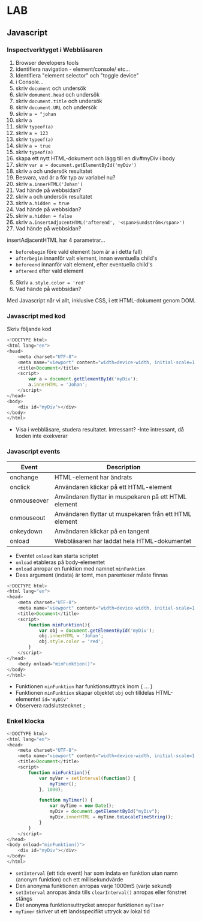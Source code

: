 # LAB

## Javascript

### Inspectverktyget i Webbläsaren

1. Browser developers tools
2. identifiera navigation - element/console/ etc...
3. Identifiera "element selector" och "toggle device"
4. i Console...
5. skriv ```document``` och undersök
6. skriv ```domument.head``` och undersök
7. skriv ```document.title``` och undersök
8. skriv ```document.URL``` och undersök
9. skriv ```a = "johan```
9. skriv ```a```
9. skriv ```typeof(a)```
9. skriv ```a = 123```
9. skriv ```typeof(a)```
9. skriv ```a = true```
9. skriv ```typeof(a)```
5. skapa ett nytt HTML-dokument och lägg till en div#myDiv i body
6. skriv ```var a = document.getElementById('myDiv')```
7. skriv ```a``` och undersök resultatet
5. Besvara, vad är a för typ av variabel nu?
8. skriv ```a.innerHTML('Johan')```
5. Vad hände på webbsidan?
7. skriv ```a``` och undersök resultatet
5. skriv ```a.hidden = true```
5. Vad hände på webbsidan?
5. skriv ```a.hidden = false```
5. skriv ```a.insertAdjacentHTML('afterend', '<span>Sundström</span>')```
5. Vad hände på webbsidan?

insertAdjacentHTML har 4 parametrar...
* ```beforebegin``` före vald element (som är a i detta fall)
* ```afterbegin``` innanför valt element, innan eventuella child's
* ```beforeend``` innanför valt element, efter eventuella child's
* ```afterend``` efter vald element

5. Skriv ```a.style.color = 'red'```
5. Vad hände på webbsidan?

Med Javascript når vi allt, inklusive CSS, i ett HTML-dokument genom DOM. 

### Javascript med kod

Skriv följande kod
```javascript
<!DOCTYPE html>
<html lang="en">
<head>
    <meta charset="UTF-8">
    <meta name="viewport" content="width=device-width, initial-scale=1.0">
    <title>Document</title>
    <script>
        var a = document.getElementById('myDiv');
        a.innerHTML = 'Johan';
    </script>
</head>
<body>
    <div id="myDiv"></div>
</body>
</html>
```

* Visa i webbläsare, studera resultatet. Intressant?
-Inte intressant, då koden inte exekverar

### Javascript events

| Event | Description |
|---|---|
|onchange |	HTML-element har ändrats |
|onclick |	Användaren klickar på ett HTML-element |
|onmouseover |	Användaren flyttar in muspekaren på ett  HTML element |
|onmouseout |	Användaren flyttar ut muspekaren från ett  HTML element |
|onkeydown |	Användaren klickar på en tangent |
|onload |	Webbläsaren har laddat hela HTML-dokumentet |

* Eventet ```onload``` kan starta scriptet
* ```onload``` etableras på body-elementet
* ```onload``` anropar en funktion med namnet ```minFunktion```
* Dess argument (indata) är tomt, men parenteser måste finnas

```javascript
<!DOCTYPE html>
<html lang="en">
<head>
    <meta charset="UTF-8">
    <meta name="viewport" content="width=device-width, initial-scale=1.0">
    <title>Document</title>
    <script>
        function minFunktion(){
            var obj = document.getElementById('myDiv');
            obj.innerHTML = 'Johan';
            obj.style.color = 'red';
        }
    </script>
</head>
    <body onload="minFunktion()">
</body>
</html>
```

* Funktionen ```minFunktion``` har funktionsuttryck inom { ... }
* Funktionen ```minFunktion``` skapar objektet ```obj``` och tilldelas HTML-elementet ```id='myDiv'```
* Observera radslutstecknet ```;```

### Enkel klocka

```javascript
<!DOCTYPE html>
<html lang="en">
<head>
    <meta charset="UTF-8">
    <meta name="viewport" content="width=device-width, initial-scale=1.0">
    <title>Document</title>
    <script>
        function minFunktion(){
            var myVar = setInterval(function() {
                myTimer();
            }, 1000);

            function myTimer() {
                var myTime = new Date();
                myDiv = document.getElementById("myDiv");
                myDiv.innerHTML = myTime.toLocaleTimeString();
            }
        }
    </script>
</head>
<body onload="minFunktion()">
    <div id="myDiv"></div>
</body>
</html>
```

* ```setInterval``` (ett tids event) har som indata en funktion utan namn (anonym funktion) och ett millisekundvärde
* Den anonyma funktionen anropas varje 1000mS (varje sekund)
* ```setInterval``` anropas ända tills ```clearInterval()``` anropas eller fönstret stängs
* Det anonyma funktionsuttrycket anropar funktionen ```myTimer```
* ```myTimer``` skriver ut ett landsspecifikt uttryck av lokal tid
